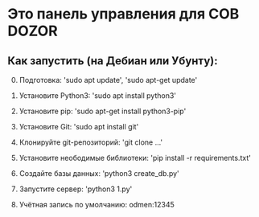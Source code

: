 # Это панель управления для СОВ DOZOR

## Как запустить  (на Дебиан или Убунту): ##

0) Подготовка: 'sudo apt update', 'sudo apt-get update'

1) Установите Python3: 'sudo apt install python3'

2) Установите pip: 'sudo apt-get install python3-pip'

3) Установите Git: 'sudo apt install git'

4) Клонируйте git-репозиторий: 'git clone ...'

5) Установите неободимые библиотеки: 'pip install -r requirements.txt'

6) Создайте базы данных: 'python3 create_db.py'

7) Запустите сервер: 'python3 1.py'

8) Учётная запись по умолчанию: odmen:12345